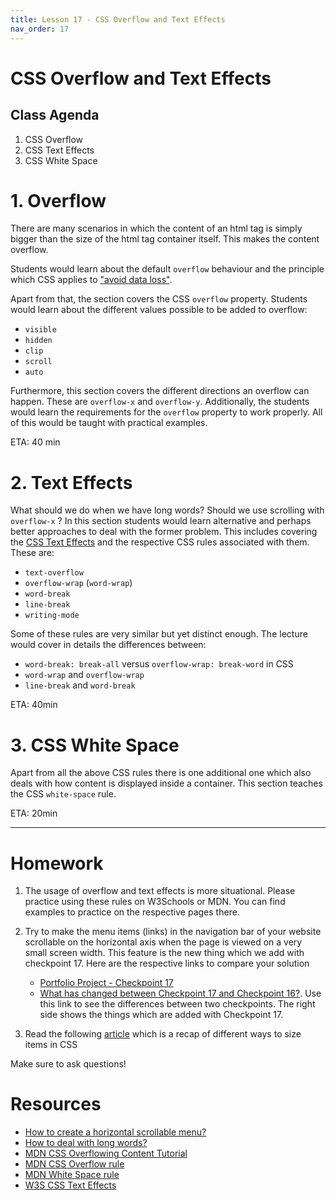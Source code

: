 ```yaml
---
title: Lesson 17 - CSS Overflow and Text Effects
nav_order: 17
---
```


# CSS Overflow and Text Effects

## Class Agenda

1. CSS Overflow
2. CSS Text Effects
3. CSS White Space

# 1. Overflow

There are many scenarios in which the content of an html tag is simply bigger than the size of the html tag container itself. This makes the content overflow.

Students would learn about the default `overflow` behaviour and the principle which CSS applies to ["avoid data loss"](https://developer.mozilla.org/en-US/docs/Learn/CSS/Building_blocks/Overflowing_content#css_tries_to_avoid_data_loss).

Apart from that, the section covers the CSS `overflow` property. Students would learn about the different values possible to be added to overflow:

- `visible`
- `hidden`
- `clip`
- `scroll`
- `auto`

Furthermore, this section covers the different directions an overflow can happen. These are `overflow-x` and `overflow-y`. Additionally, the students would learn the requirements for the `overflow` property to work properly. All of this would be taught with practical examples.

ETA: 40 min

# 2. Text Effects

What should we do when we have long words? Should we use scrolling with `overflow-x` ? In this section students would learn alternative and perhaps better approaches to deal with the former problem. This includes covering the [CSS Text Effects](https://www.w3schools.com/css/css3_text_effects.asp) and the respective CSS rules associated with them. These are:

- `text-overflow`
- `overflow-wrap` (`word-wrap`)
- `word-break`
- `line-break`
- `writing-mode`

Some of these rules are very similar but yet distinct enough. The lecture would cover in details the differences between:

- `word-break: break-all` versus `overflow-wrap: break-word` in CSS
- `word-wrap` and `overflow-wrap`
- `line-break` and `word-break`

ETA: 40min

# 3. CSS White Space

Apart from all the above CSS rules there is one additional one which also deals with how content is displayed inside a container. This section teaches the CSS `white-space` rule.

ETA: 20min

---

# Homework

1. The usage of overflow and text effects is more situational. Please practice using these rules on W3Schools or MDN. You can find examples to practice on the respective pages there.

2. Try to make the menu items (links) in the navigation bar of your website scrollable on the horizontal axis when the page is viewed on a very small screen width. This feature is the new thing which we add with checkpoint 17. Here are the respective links to compare your solution

   - [Portfolio Project - Checkpoint 17](https://github.com/ReDI-School/nrw-html-and-css-2021-spring/tree/checkpoint17/checkpoint)
   - [What has changed between Checkpoint 17 and Checkpoint 16?](https://github.com/ReDI-School/nrw-html-and-css-2021-spring/compare/checkpoint16...checkpoint17). Use this link to see the differences between two checkpoints. The right side shows the things which are added with Checkpoint 17.

3. Read the following [article](https://developer.mozilla.org/en-US/docs/Learn/CSS/Building_blocks/Sizing_items_in_CSS) which is a recap of different ways to size items in CSS

Make sure to ask questions!

# Resources

- [How to create a horizontal scrollable menu?](https://www.w3schools.com/howto/howto_css_menu_horizontal_scroll.asp)
- [How to deal with long words?](https://justmarkup.com/articles/2015-07-31-dealing-with-long-words-in-css/)
- [MDN CSS Overflowing Content Tutorial](https://developer.mozilla.org/en-US/docs/Learn/CSS/Building_blocks/Overflowing_content)
- [MDN CSS Overflow rule](https://developer.mozilla.org/en-US/docs/Web/CSS/overflow)
- [MDN White Space rule](https://developer.mozilla.org/en-US/docs/Web/CSS/white-space)
- [W3S CSS Text Effects](https://www.w3schools.com/css/css3_text_effects.asp)
